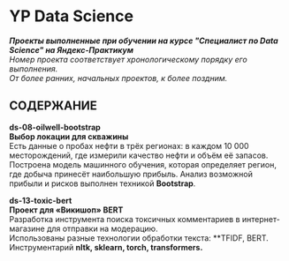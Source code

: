 # YP Data Science
***Проекты выполненные при обучении на курсе "Специалист по Data Science" на Яндекс-Практикум***\
*Номер проекта соответствует хронологическому порядку его выполнения.\
От более ранних, начальных проектов, к более поздним.*

## СОДЕРЖАНИЕ

**ds-08-oilwell-bootstrap**\
**Выбор локации для скважины**\
Есть данные о пробах нефти в трёх регионах: в каждом 10 000 месторождений, где измерили качество нефти и объём её запасов. Построена модель машинного обучения, которая определяет регион, где добыча принесёт наибольшую прибыль. Анализ возможной прибыли и рисков выполнен техникой **Bootstrap**.


**ds-13-toxic-bert**\
**Проект для «Викишоп» BERT**\
Разработка инструмента поиска токсичных комментариев в интернет-магазине для отправки на модерацию.\
Использованы разные технологии обработки текста: **TFIDF, BERT. Инструментарий **nltk, sklearn, torch, transformers.**
